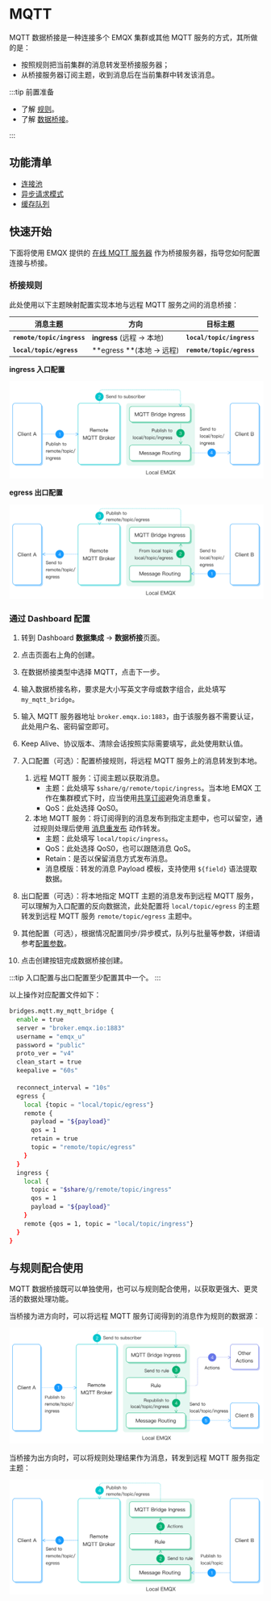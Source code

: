 # MQTT

MQTT 数据桥接是一种连接多个 EMQX 集群或其他 MQTT 服务的方式，其所做的是：

- 按照规则把当前集群的消息转发至桥接服务器；
- 从桥接服务器订阅主题，收到消息后在当前集群中转发该消息。

:::tip 前置准备

- 了解 [规则](./rules.md)。
- 了解 [数据桥接](./data-bridges.md)。

:::

## 功能清单

- [连接池](./data-bridges.md#连接池)
- [异步请求模式](./data-bridges.md#异步请求模式)
- [缓存队列](./data-bridges.md#缓存队列)

## 快速开始

下面将使用 EMQX 提供的 [在线 MQTT 服务器](https://www.emqx.com/zh/mqtt/public-mqtt5-broker) 作为桥接服务器，指导您如何配置连接与桥接。

### 桥接规则

此处使用以下主题映射配置实现本地与远程 MQTT 服务之间的消息桥接：

| 消息主题                   | 方向                       | 目标主题                  |
| -------------------------- | -------------------------- | ------------------------- |
| **`remote/topic/ingress`** | **ingress** (远程 -> 本地) | **`local/topic/ingress`** |
| **`local/topic/egress`**   | **egress **(本地 -> 远程)  | **`remote/topic/egress`** |

**ingress 入口配置**

![MQTT 数据桥接 igress 示意图](assets/bridge_mqtt_igress.png)

**egress 出口配置**

![MQTT 数据桥接 egress 示意图](assets/bridge_mqtt_egerss.png)

### 通过 Dashboard 配置

1. 转到 Dashboard **数据集成** -> **数据桥接**页面。
2. 点击页面右上角的创建。
3. 在数据桥接类型中选择 MQTT，点击下一步。
4. 输入数据桥接名称，要求是大小写英文字母或数字组合，此处填写 `my_mqtt_bridge`。
5. 输入 MQTT 服务器地址 `broker.emqx.io:1883`，由于该服务器不需要认证，此处用户名、密码留空即可。
6. Keep Alive、协议版本、清除会话按照实际需要填写，此处使用默认值。

7. 入口配置（可选）：配置桥接规则，将远程 MQTT 服务上的消息转发到本地。
   1. 远程 MQTT 服务：订阅主题以获取消息。
      - 主题：此处填写 `$share/g/remote/topic/ingress`。当本地 EMQX 工作在集群模式下时，应当使用[共享订阅](../mqtt/mqtt-shared-subscription.md)避免消息重复。
      - QoS：此处选择 QoS0。
   2. 本地 MQTT 服务：将订阅得到的消息发布到指定主题中，也可以留空，通过规则处理后使用 [消息重发布](./rules.md#消息重发布) 动作转发。
      - 主题：此处填写 `local/topic/ingress`。
      - QoS：此处选择 QoS0，也可以跟随消息 QoS。
      - Retain：是否以保留消息方式发布消息。
      - 消息模版：转发的消息 Payload 模板，支持使用 `${field}` 语法提取数据。

8. 出口配置（可选）：将本地指定 MQTT 主题的消息发布到远程 MQTT 服务，可以理解为入口配置的反向数据流，此处配置将 `local/topic/egress` 的主题转发到远程 MQTT 服务 `remote/topic/egress` 主题中。
9. 其他配置（可选），根据情况配置同步/异步模式，队列与批量等参数，详细请参考[配置参数](#配置参数)。
10. 点击创建按钮完成数据桥接创建。

:::tip
入口配置与出口配置至少配置其中一个。
:::

以上操作对应配置文件如下：

```bash
bridges.mqtt.my_mqtt_bridge {
  enable = true
  server = "broker.emqx.io:1883"
  username = "emqx_u"
  password = "public"
  proto_ver = "v4"
  clean_start = true
  keepalive = "60s"

  reconnect_interval = "10s"
  egress {
    local {topic = "local/topic/egress"}
    remote {
      payload = "${payload}"
      qos = 1
      retain = true
      topic = "remote/topic/egress"
    }
  }
  ingress {
    local {
      topic = "$share/g/remote/topic/ingress"
      qos = 1
      payload = "${payload}"
    }
    remote {qos = 1, topic = "local/topic/ingress"}
  }
}
```

## 与规则配合使用

MQTT 数据桥接既可以单独使用，也可以与规则配合使用，以获取更强大、更灵活的数据处理功能。

当桥接为进方向时，可以将远程 MQTT 服务订阅得到的消息作为规则的数据源：

![bridge_igress_rule_link](./assets/bridge_igress_rule_link.png)

当桥接为出方向时，可以将规则处理结果作为消息，转发到远程 MQTT 服务指定主题：

![bridge_egress_rule](./assets/bridge_egress_rule.png)
